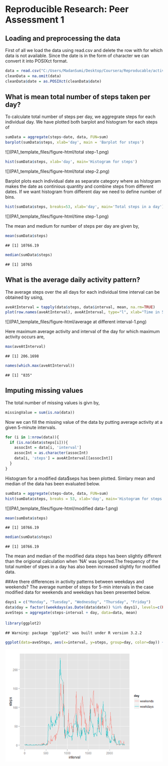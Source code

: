 # Reproducible Research: Peer Assessment 1

## Loading and preprocessing the data
First of all we load the data using read.csv and delete the row with for which data is not available. Since the date is in the form of character we can convert it into POSIXct format.


```r
data = read.csv("C:/Users/MadanSumi/Desktop/Coursera/Reproducable/activity/activity.csv")
cleanData = na.omit(data)
cleanData$date = as.POSIXct(cleanData$date)
```
## What is mean total number of steps taken per day?
To calculate total number of steps per day, we aggregrate steps for each individual day. We have plotted both barplot and histogram for each steps of 

```r
sumData = aggregate(steps~date, data, FUN=sum)
barplot(sumData$steps, xlab='day', main = 'Barplot for steps')
```

![](PA1_template_files/figure-html/total step-1.png) 

```r
hist(sumData$steps, xlab='day', main='Histogram for steps')
```

![](PA1_template_files/figure-html/total step-2.png) 

Barplot plots each individual date as separate category where as histogram makes the date as continious quantity and combine steps from different dates. If we want histogram from different day we need to define number of bins.


```r
hist(sumData$steps, breaks=53, xlab='day', main='Total steps in a day')
```

![](PA1_template_files/figure-html/time step-1.png) 

The mean and medium for number of steps per day are given by,


```r
mean(sumData$steps)
```

```
## [1] 10766.19
```

```r
median(sumData$steps)
```

```
## [1] 10765
```

## What is the average daily activity pattern?

The average steps over the all days for each individual time interval can be obtained by using,


```r
aveAtInterval = tapply(data$steps, data$interval, mean, na.rm=TRUE)
plot(row.names(aveAtInterval), aveAtInterval, type="l", xlab="Time in 5-min interval", ylab="Average over all days", main="Average daily activity")
```

![](PA1_template_files/figure-html/average at different interval-1.png) 

Here maximum average activity and interval of the day for which maximum activity occurs are, 

```r
max(aveAtInterval)
```

```
## [1] 206.1698
```

```r
names(which.max(aveAtInterval))
```

```
## [1] "835"
```

## Imputing missing values
 The total number of missing values is givn by,

```r
missingValue = sum(is.na(data))
```
Now we can fill the missing value of the data by putting average activity at a given 5-minute intervals.


```r
for (i in 1:nrow(data)){
  if (is.na(data$steps[i])){
    assocInt = data[i, 'interval']
    assocInt = as.character(assocInt)
    data[i, 'steps'] = aveAtInterval[[assocInt]]
  }
}
```

Histogram for a modified data$seps has been plotted. Simlary mean and median of the data has been evaluated below.


```r
sumData = aggregate(steps~date, data, FUN=sum)
hist(sumData$steps, breaks = 53, xlab='day', main='Histogram for steps')
```

![](PA1_template_files/figure-html/modified data-1.png) 

```r
mean(sumData$steps)
```

```
## [1] 10766.19
```

```r
median(sumData$steps)
```

```
## [1] 10766.19
```

The mean and median of the modified data steps has been slightly different than the origional calculation when 'NA' was ignored.The frequency of the total number of stpes in a day has also been increased slightly for modified data.

##Are there differences in activity patterns between weekdays and weekends?
The average number of steps for 5-min intervals in the case modified data for weekends and weekdays has been presented below. 


```r
days1 = c("Monday", "Tuesday", "Wednesday", "Thursday", "Friday")
data$day = factor((weekdays(as.Date(data$date)) %in% days1), levels=c(FALSE, TRUE), labels=c('weekends', 'weekdays'))
aveSteps = aggregate(steps~interval + day, data=data, mean)

library(ggplot2)
```

```
## Warning: package 'ggplot2' was built under R version 3.2.2
```

```r
ggplot(data=aveSteps, aes(x=interval, y=steps, group=day, color=day)) + geom_line()
```

![](PA1_template_files/figure-html/unnamed-chunk-1-1.png) 


